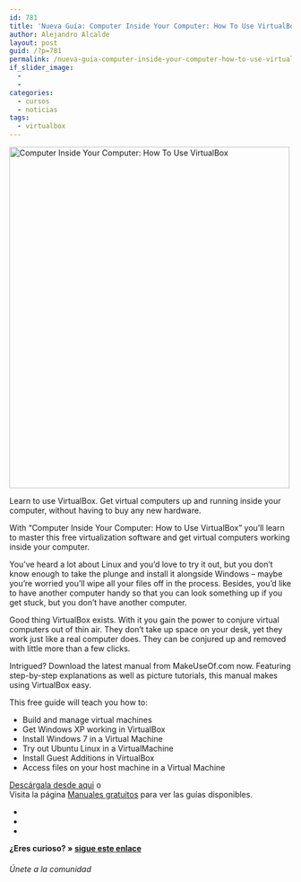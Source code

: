 ```yaml
---
id: 781
title: 'Nueva Guía: Computer Inside Your Computer: How To Use VirtualBox'
author: Alejandro Alcalde
layout: post
guid: /?p=781
permalink: /nueva-guia-computer-inside-your-computer-how-to-use-virtualbox/
if_slider_image:
  - 
  - 
categories:
  - cursos
  - noticias
tags:
  - virtualbox
---
```

[<img style="border:none;" width="500" height="608" class="aligncenter size-full wp-image-782" src="http://elbauldelprogramador.com/content/uploads/2012/06/virtual-box-big1.jpg" title="Computer Inside Your Computer: How To Use VirtualBox" alt="Computer Inside Your Computer: How To Use VirtualBox" />][1]

Learn to use VirtualBox. Get virtual computers up and running inside your computer, without having to buy any new hardware.

With “Computer Inside Your Computer: How to Use VirtualBox” you’ll learn to master this free virtualization software and get virtual computers working inside your computer.

You’ve heard a lot about Linux and you’d love to try it out, but you don’t know enough to take the plunge and install it alongside Windows – maybe you’re worried you’ll wipe all your files off in the process. Besides, you’d like to have another computer handy so that you can look something up if you get stuck, but you don’t have another computer.

Good thing VirtualBox exists. With it you gain the power to conjure virtual computers out of thin air. They don’t take up space on your desk, yet they work just like a real computer does. They can be conjured up and removed with little more than a few clicks.

Intrigued? Download the latest manual from MakeUseOf.com now. Featuring step-by-step explanations as well as picture tutorials, this manual makes using VirtualBox easy.

This free guide will teach you how to:

  * Build and manage virtual machines
  * Get Windows XP working in VirtualBox
  * Install Windows 7 in a Virtual Machine
  * Try out Ubuntu Linux in a VirtualMachine
  * Install Guest Additions in VirtualBox
  * Access files on your host machine in a Virtual Machine

[Descárgala desde aqui][1] o  
Visita la página [Manuales gratuitos][2] para ver las guías disponibles.

<div class="sharedaddy">
  <div class="sd-content">
    <ul>
      <li>
        <a class="hastip" rel="nofollow" href="http://twitter.com/home?status=Nueva Guía: Computer Inside Your Computer: How To Use VirtualBox+http://elbauldelprogramador.com/nueva-guia-computer-inside-your-computer-how-to-use-virtualbox/+V%C3%ADa+%40elbaulp" onclick="javascript:window.open(this.href, '', 'menubar=no,toolbar=no,resizable=yes,scrollbars=yes,height=600,width=600');return false;" title="Compartir en Twitter" target="_blank"><span class="iconbox-title"><i class="icon-twitter icon-2x"></i></span></a>
      </li>
      <li>
        <a class="hastip" rel="nofollow" href="http://www.facebook.com/sharer.php?u=http://elbauldelprogramador.com/nueva-guia-computer-inside-your-computer-how-to-use-virtualbox/&t=Nueva Guía: Computer Inside Your Computer: How To Use VirtualBox+http://elbauldelprogramador.com/nueva-guia-computer-inside-your-computer-how-to-use-virtualbox/+V%C3%ADa+%40elbaulp" onclick="javascript:window.open(this.href, '', 'menubar=no,toolbar=no,resizable=yes,scrollbars=yes,height=600,width=600');return false;" title="Compartir en Facebook" target="_blank"><span class="iconbox-title"><i class="icon-facebook icon-2x"></i></span></a>
      </li>
      <li>
        <a class="hastip" rel="nofollow" href="https://plus.google.com/share?url=Nueva Guía: Computer Inside Your Computer: How To Use VirtualBox+http://elbauldelprogramador.com/nueva-guia-computer-inside-your-computer-how-to-use-virtualbox/+V%C3%ADa+%40elbaulp" onclick="javascript:window.open(this.href, '', 'menubar=no,toolbar=no,resizable=yes,scrollbars=yes,height=600,width=600');return false;" title="Compartir en G+" target="_blank"><span class="iconbox-title"><i class="icon-google-plus icon-2x"></i></span></a>
      </li>
    </ul>
  </div>
</div>

<span id="socialbottom" class="highlight style-2">

<p>
  <strong>¿Eres curioso? » <a onclick="javascript:_gaq.push(['_trackEvent','random','click-random']);" href="/index.php?random=1">sigue este enlace</a></strong>
</p>

<h6>
  Únete a la comunidad
</h6>

<div class="iconsc hastip" title="2240 seguidores">
  <a href="http://twitter.com/elbaulp" target="_blank"><i class="icon-twitter"></i></a>
</div>

<div class="iconsc hastip" title="2452 fans">
  <a href="http://facebook.com/elbauldelprogramador" target="_blank"><i class="icon-facebook"></i></a>
</div>

<div class="iconsc hastip" title="0 +1s">
  <a href="http://plus.google.com/+Elbauldelprogramador" target="_blank"><i class="icon-google-plus"></i></a>
</div>

<div class="iconsc hastip" title="Repositorios">
  <a href="http://github.com/algui91" target="_blank"><i class="icon-github"></i></a>
</div>

<div class="iconsc hastip" title="Feed RSS">
  <a href="http://elbauldelprogramador.com/feed" target="_blank"><i class="icon-rss"></i></a>
</div></span>

 [1]: http://elbauldelprogramador.tradepub.com/c/pubRD.mpl?sr=oc&_t=oc:&pc=w_make42/prgm.cgi
 [2]: /manuales-gratuitos/